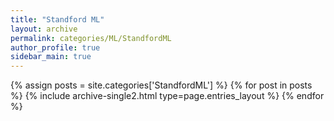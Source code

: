```yaml
---
title: "Standford ML"
layout: archive
permalink: categories/ML/StandfordML
author_profile: true
sidebar_main: true
---
```



{% assign posts = site.categories['StandfordML'] %}
{% for post in posts %} {% include archive-single2.html type=page.entries_layout %} {% endfor %}